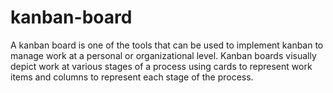 # kanban-board



A kanban board is one of the tools that can be used to implement kanban to manage work at a personal or organizational level. Kanban boards visually depict work at various stages of a process using cards to represent work items and columns to represent each stage of the process.
